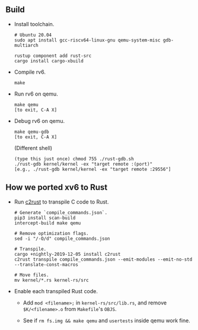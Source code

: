 ## Build

- Install toolchain.

  ```
  # Ubuntu 20.04
  sudo apt install gcc-riscv64-linux-gnu qemu-system-misc gdb-multiarch

  rustup component add rust-src
  cargo install cargo-xbuild
  ```

- Compile rv6.

  ```
  make
  ```

- Run rv6 on qemu.

  ```
  make qemu
  [to exit, C-A X]
  ```

- Debug rv6 on qemu.

  ```
  make qemu-gdb
  [to exit, C-A X]
  ```

  (Different shell)
  ```
  (type this just once) chmod 755 ./rust-gdb.sh
  ./rust-gdb kernel/kernel -ex "target remote :(port)"
  [e.g., ./rust-gdb kernel/kernel -ex "target remote :29556"]
  ```


## How we ported xv6 to Rust

- Run [c2rust](https://github.com/immunant/c2rust) to transpile C code to Rust.

  ```
  # Generate `compile_commands.json`.
  pip3 install scan-build
  intercept-build make qemu

  # Remove optimization flags.
  sed -i "/-O/d" compile_commands.json

  # Transpile.
  cargo +nightly-2019-12-05 install c2rust
  c2rust transpile compile_commands.json --emit-modules --emit-no-std --translate-const-macros

  # Move files.
  mv kernel/*.rs kernel-rs/src
  ```

- Enable each transpiled Rust code.

    + Add `mod <filename>;` in `kernel-rs/src/lib.rs`, and remove `$K/<filename>.o` from
      `Makefile`'s `OBJS`.
      
    + See if `rm fs.img && make qemu` and `usertests` inside qemu work fine.
